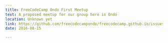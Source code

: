 ```yaml
---
title: FreeCodeCamp Ondo First Meetup
text: A proposed meetup for our group here in Ondo
location: Unknown yet
link: https://github.com/freecodecampondo/freecodecamp.github.io/issues/1
date: 2016-08-15

---
```

